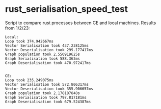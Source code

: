 # rust_serialisation_speed_test

Script to compare rust processes between CE and local machines. Results from 1/2/23:

```
Local:
Loop took 374.942667ms
Vector Serialisation took 437.238125ms
Vector Deserialisation took 299.177417ms
Graph population took 2.550919625s
Graph Serialisation took 588.363ms
Graph Deserialisation took 470.972417ms


CE:
Loop took 235.249075ms
Vector Serialisation took 572.806317ms
Vector Deserialisation took 355.906657ms
Graph population took 2.178187848s
Graph Serialisation took 797.817181ms
Graph Deserialisation took 679.524387ms
```
